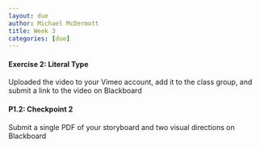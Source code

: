 ```yaml
---
layout: due
author: Michael McDermott
title: Week 3
categories: [due]
---
```

#### Exercise 2: Literal Type

Uploaded the video to your Vimeo account, add it to the class group, and submit a link to the video on Blackboard

#### P1.2: Checkpoint 2

Submit a single PDF of your storyboard and two visual directions on Blackboard
